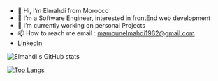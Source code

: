 - 👋 Hi, I’m Elmahdi from Morocco
- 👀 I’m a Software Engineer, interested in frontEnd web development
- 🌱 I’m currently working on personal Projects
- 📫 How to reach me email : mamounelmahdi1962@gmail.com
- [LinkedIn](https://www.linkedin.com/in/elmahdi-mamoun-a74a1a1bb/)

![Elmahdi's GitHub stats](https://github-readme-stats.vercel.app/api?username=Elmahdi1962&show_icons=true&theme=github_dark)

[![Top Langs](https://github-readme-stats.vercel.app/api/top-langs/?username=Elmahdi1962&layout=compact)](https://github.com/anuraghazra/github-readme-stats)

